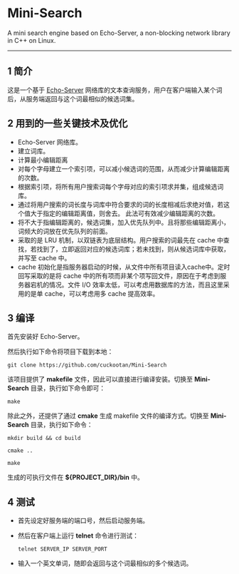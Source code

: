 # Mini-Search

A mini search engine based on Echo\-Server, a non\-blocking network library in C++ on Linux.

---

## 1 简介

这是一个基于 [Echo-Server][1] 网络库的文本查询服务，用户在客户端输入某个词后，从服务端返回与这个词最相似的候选词集。

## 2 用到的一些关键技术及优化

-   Echo\-Server 网络库。
-   建立词库。
-   计算最小编辑距离
-   对每个字母建立一个索引项，可以减小候选词的范围，从而减少计算编辑距离的次数。
-   根据索引项，将所有用户搜索词每个字母对应的索引项求并集，组成候选词库。
-   通过将用户搜索的词长度与词库中符合要求的词的长度相减后求绝对值，若这个值大于指定的编辑距离值，则舍去。
此法可有效减少编辑距离的次数。
-   将不大于指编辑距离的，候选词集，加入优先队列中。且将那些编辑距离小，词频大的词放在优先队列的前面。
-   采取的是 LRU 机制，以双链表为底层结构。用户搜索的词最先在 cache 中查找，若找到了，立即返回对应的候选词库；若未找到，则从候选词库中获取，并写至 cache 中。
-   cache 初始化是指服务器启动的时候，从文件中所有项目读入cache中。定时回写采取的是将 cache 中的所有项而非某个项写回文件，原因在于考虑到服务器宕机的情况。文件 I/O 效率太低，可以考虑用数据库的方法，而且这里采用的是单 cache，可以考虑用多 cache 提高效率。

## 3 编译

首先安装好 Echo\-Server。

然后执行如下命令将项目下载到本地：

`git clone https://github.com/cuckootan/Mini-Search`

该项目提供了 **makefile** 文件，因此可以直接进行编译安装。切换至 **Mini-Search** 目录，执行如下命令即可：

`make`

除此之外，还提供了通过 **cmake** 生成 makefile 文件的编译方式。切换至 **Mini-Search** 目录，执行如下命令：

`mkdir build && cd build`

`cmake ..`

`make`

生成的可执行文件在 **${PROJECT_DIR}/bin** 中。

## 4 测试

-   首先设定好服务端的端口号，然后启动服务端。
-   然后在客户端上运行 **telnet** 命令进行测试：

    `telnet SERVER_IP SERVER_PORT`
-   输入一个英文单词，随即会返回与这个词最相似的多个候选词。



  [1]: https://github.com/cuckootan/Echo-Server
